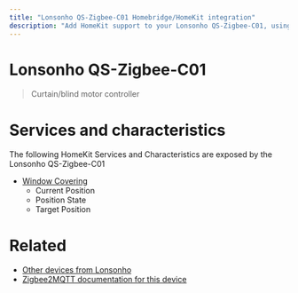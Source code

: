 ```yaml
---
title: "Lonsonho QS-Zigbee-C01 Homebridge/HomeKit integration"
description: "Add HomeKit support to your Lonsonho QS-Zigbee-C01, using Homebridge, Zigbee2MQTT and homebridge-z2m."
---
```

<!---
This file has been GENERATED using src/docgen/docgen.ts
DO NOT EDIT THIS FILE MANUALLY!
-->
# Lonsonho QS-Zigbee-C01
> Curtain/blind motor controller


# Services and characteristics
The following HomeKit Services and Characteristics are exposed by
the Lonsonho QS-Zigbee-C01

* [Window Covering](../../cover.md)
  * Current Position
  * Position State
  * Target Position


# Related
* [Other devices from Lonsonho](../index.md#lonsonho)
* [Zigbee2MQTT documentation for this device](https://www.zigbee2mqtt.io/devices/QS-Zigbee-C01.html)